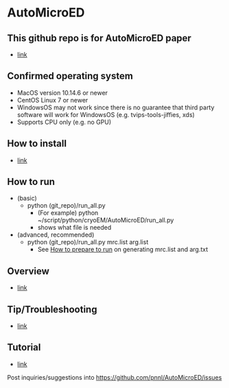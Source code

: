 # AutoMicroED
 
## This github repo is for AutoMicroED paper
   - [link](https://www.biorxiv.org/content/10.1101/2021.12.13.472146v2)

## Confirmed operating system
   - MacOS version 10.14.6 or newer
   - CentOS Linux 7 or newer
   - WindowsOS may not work since there is no guarantee that third party software will work for WindowsOS (e.g. tvips-tools-jiffies, xds)
   - Supports CPU only (e.g. no GPU)

## How to install
   - [link](./reference/install.md)

## How to run
   - (basic)
      - python (git_repo)/run_all.py
         - (For example) python ~/script/python/cryoEM/AutoMicroED/run_all.py
         - shows what file is needed
   - (advanced, recommended)
      - python (git_repo)/run_all.py mrc.list arg.list
         - See [How to prepare to run](./reference/how_to_prepare_to_run.md) on generating mrc.list and arg.txt

## Overview
   - [link](./reference/protocol.md)

## Tip/Troubleshooting
   - [link](./reference/tip.md)

## Tutorial
   - [link](./reference/tutorial.md)


Post inquiries/suggestions into https://github.com/pnnl/AutoMicroED/issues
